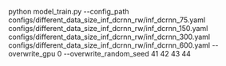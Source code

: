 python model_train.py --config_path configs/different_data_size_inf_dcrnn_rw/inf_dcrnn_75.yaml configs/different_data_size_inf_dcrnn_rw/inf_dcrnn_150.yaml configs/different_data_size_inf_dcrnn_rw/inf_dcrnn_300.yaml configs/different_data_size_inf_dcrnn_rw/inf_dcrnn_600.yaml  --overwrite_gpu 0 --overwrite_random_seed 41 42 43 44